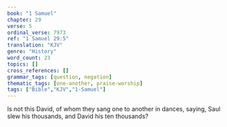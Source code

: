 ```yaml
---
book: "1 Samuel"
chapter: 29
verse: 5
ordinal_verse: 7973
ref: "1 Samuel 29:5"
translation: "KJV"
genre: "History"
word_count: 23
topics: []
cross_references: []
grammar_tags: [question, negation]
thematic_tags: [one-another, praise-worship]
tags: ["Bible","KJV","1-Samuel"]
---
```

Is not this David, of whom they sang one to another in dances, saying, Saul slew his thousands, and David his ten thousands?
